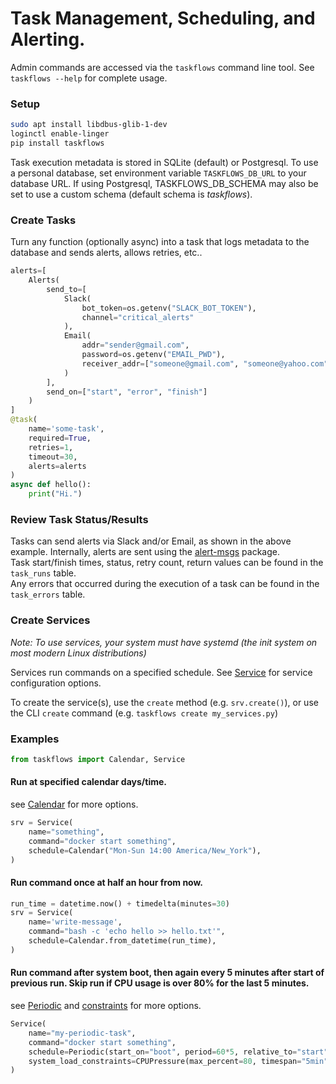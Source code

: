 
# Task Management, Scheduling, and Alerting.

Admin commands are accessed via the `taskflows` command line tool. See `taskflows --help` for complete usage.  

### Setup
```bash
sudo apt install libdbus-glib-1-dev
loginctl enable-linger
pip install taskflows
``` 

Task execution metadata is stored in SQLite (default) or Postgresql. To use a personal database, set environment variable `TASKFLOWS_DB_URL` to your database URL. If using Postgresql, TASKFLOWS_DB_SCHEMA may also be set to use a custom schema (default schema is *taskflows*).   

### Create Tasks
Turn any function (optionally async) into a task that logs metadata to the database and sends alerts, allows retries, etc..
```python
alerts=[
    Alerts(
        send_to=[   
            Slack(
                bot_token=os.getenv("SLACK_BOT_TOKEN"),
                channel="critical_alerts"
            ),
            Email(
                addr="sender@gmail.com", 
                password=os.getenv("EMAIL_PWD"),
                receiver_addr=["someone@gmail.com", "someone@yahoo.com"]
            )
        ],
        send_on=["start", "error", "finish"]
    )
]
@task(
    name='some-task',
    required=True,
    retries=1,
    timeout=30,
    alerts=alerts
)
async def hello():
    print("Hi.")
```

### Review Task Status/Results
Tasks can send alerts via Slack and/or Email, as shown in the above example. Internally, alerts are sent using the [alert-msgs](https://github.com/djkelleher/alert-msgs) package.   
Task start/finish times, status, retry count, return values can be found in the `task_runs` table.   
Any errors that occurred during the execution of a task can be found in the `task_errors` table.   

### Create Services
*Note: To use services, your system must have systemd (the init system on most modern Linux distributions)*    

Services run commands on a specified schedule. See [Service](taskflows/service/service.py#35) for service configuration options.    

To create the service(s), use the `create` method (e.g. `srv.create()`), or use the CLI `create` command (e.g. `taskflows create my_services.py`)   

### Examples
```python
from taskflows import Calendar, Service
```
#### Run at specified calendar days/time.
see [Calendar](taskflows/service/schedule.py#14) for more options.
```python
srv = Service(
    name="something",
    command="docker start something",
    schedule=Calendar("Mon-Sun 14:00 America/New_York"),
)
```
#### Run command once at half an hour from now.
```python
run_time = datetime.now() + timedelta(minutes=30)
srv = Service(
    name='write-message',
    command="bash -c 'echo hello >> hello.txt'",
    schedule=Calendar.from_datetime(run_time),
)
```
#### Run command after system boot, then again every 5 minutes after start of previous run. Skip run if CPU usage is over 80% for the last 5 minutes.
see [Periodic](taskflows/service/schedule.py#34) and [constraints](taskflows/service/constraints.py) for more options.
```python
Service(
    name="my-periodic-task",
    command="docker start something",
    schedule=Periodic(start_on="boot", period=60*5, relative_to="start"),
    system_load_constraints=CPUPressure(max_percent=80, timespan="5min", silent=True)
)
```
